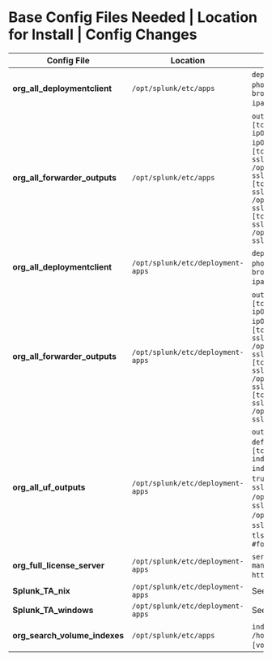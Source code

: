 # Base Config Files Needed | Location for Install | Config Changes

| Config File                   | Location                      | Config Changes |
|--------------------------------|------------------------------|----------------|
| **org_all_deploymentclient**   | `/opt/splunk/etc/apps`       | `deploymentclient.conf` (Modify: `phoneHomeIntervalInSecs`, `[target-broker:deploymentServer] targetURI = ipandport of deployment server`) |
| **org_all_forwarder_outputs**  | `/opt/splunk/etc/apps`       | `outputs.conf` (Modify: `[tcpout:primary_indexers] server = ipOfIndexer:port, ipOfIndexer2:port, ipOfIndexer3:port`)<br> `[tcpout-server://ipOfIndexer1:port] sslCertPath = /opt/splunk/etc/auth/mycerts/SSLCERT.pem, sslPassword = passwordForSSLCERT.pem`<br> `[tcpout-server://ipOfIndexer2:port] sslCertPath = /opt/splunk/etc/auth/mycerts/SSLCERT.pem, sslPassword = passwordForSSLCERT.pem`<br> `[tcpout-server://ipOfIndexer3:port] sslCertPath = /opt/splunk/etc/auth/mycerts/SSLCERT.pem, sslPassword = passwordForSSLCERT.pem` |
| **org_all_deploymentclient**   | `/opt/splunk/etc/deployment-apps` | `deploymentclient.conf` (Modify: `phoneHomeIntervalInSecs`, `[target-broker:deploymentServer] targetURI = ipandport of deployment server`) |
| **org_all_forwarder_outputs**  | `/opt/splunk/etc/deployment-apps` | `outputs.conf` (Modify: `[tcpout:primary_indexers] server = ipOfIndexer:port, ipOfIndexer2:port, ipOfIndexer3:port`)<br> `[tcpout-server://ipOfIndexer1:port] sslCertPath = /opt/splunk/etc/auth/mycerts/SSLCERT.pem, sslPassword = passwordForSSLCERT.pem`<br> `[tcpout-server://ipOfIndexer2:port] sslCertPath = /opt/splunk/etc/auth/mycerts/SSLCERT.pem, sslPassword = passwordForSSLCERT.pem`<br> `[tcpout-server://ipOfIndexer3:port] sslCertPath = /opt/splunk/etc/auth/mycerts/SSLCERT.pem, sslPassword = passwordForSSLCERT.pem` |
| **org_all_uf_outputs**         | `/opt/splunk/etc/deployment-apps` | `outputs.conf` (Modify: `[tcpout] defaultGroup = primary_indexers`, `[tcpout:primary_indexers] server = indexer1:9997, indexer2:9997, indexer3:9997`, `disabled = 0`, `compressed = true`, `sslVerifyServerCert = false`, `sslRootCAPath = /opt/splunk/etc/auth/cacert.pem`, `sslCertPath = /opt/splunk/etc/auth/server.pem`, `sslPassword = password`, `sslVersion = tls1.2`, `autoLBFrequency = 15`)<br> `#forceTimeBasedAutoLB = true` |
| **org_full_license_server**    | `/opt/splunk/etc/deployment-apps` | `server.conf` (Modify: `[license] manager_uri: https://ipoflicensemanager:managementport`) |
| **Splunk_TA_nix**              | `/opt/splunk/etc/deployment-apps` | See Technology-Add-ons |
| **Splunk_TA_windows**          | `/opt/splunk/etc/deployment-apps` | See Technology-Add-ons |
| **org_search_volume_indexes**  | `/opt/splunk/etc/apps`       | `indexes.conf` (Modify: `[volume:hot] path = /hot`<br> `[volume:cold] path = /cold`) |


